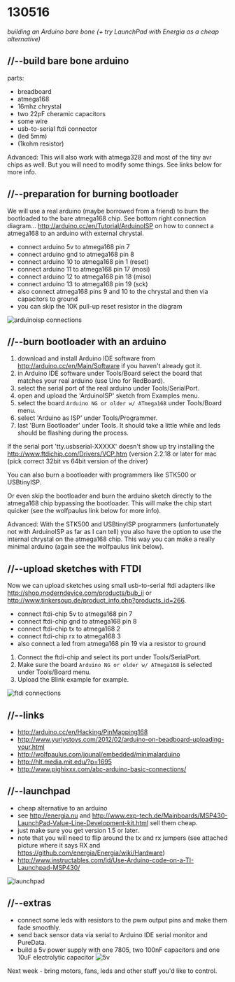 130516
======

_building an Arduino bare bone (+ try LaunchPad with Energia as a cheap alternative)_

//--build bare bone arduino
---------------------------

parts:

* breadboard
* atmega168
* 16mhz chrystal
* two 22pF cheramic capacitors
* some wire
* usb-to-serial ftdi connector
* (led 5mm)
* (1kohm resistor)

Advanced: This will also work with atmega328 and most of the tiny avr chips as well. But you will need to modify some things. See links below for more info.

//--preparation for burning bootloader
--------------------------------------
We will use a real arduino (maybe borrowed from a friend) to burn the bootloaded to the bare atmega168 chip. See bottom right connection diagram... <http://arduino.cc/en/Tutorial/ArduinoISP> on how to connect a atmega168 to an arduino with external chrystal.

* connect arduino 5v to atmega168 pin 7
* connect arduino gnd to atmega168 pin 8
* connect arduino 10 to atmega168 pin 1 (reset)
* connect arduino 11 to atmega168 pin 17 (mosi)
* connect arduino 12 to atmega168 pin 18 (miso)
* connect arduino 13 to atmega168 pin 19 (sck)
* also connect atmega168 pins 9 and 10 to the chrystal and then via capacitors to ground
* you can skip the 10K pull-up reset resistor in the diagram

![arduinoisp connections](https://raw.github.com/redFrik/udk09-Bits_and_Pieces/master/udk130516/IMG_20130516_042113.jpg)

//--burn bootloader with an arduino
-----------------------------------
1. download and install Arduino IDE software from <http://arduino.cc/en/Main/Software> if you haven't already got it.
2. in Arduino IDE software under Tools/Board select the board that matches your real arduino (use Uno for RedBoard).
3. select the serial port of the real arduino under Tools/SerialPort.
4. open and upload the 'ArduinoISP' sketch from Examples menu.
5. select the board `Arduino NG or older w/ ATmega168` under Tools/Board menu.
6. select 'Arduino as ISP' under Tools/Programmer.
7. last 'Burn Bootloader' under Tools. It should take a little while and leds should be flashing during the process.

If the serial port 'tty.usbserial-XXXXX' doesn't show up try installing the <http://www.ftdichip.com/Drivers/VCP.htm> (version 2.2.18 or later for mac (pick correct 32bit vs 64bit version of the driver)

You can also burn a bootloader with programmers like STK500 or USBtinyISP.

Or even skip the bootloader and burn the arduino sketch directly to the atmega168 chip bypassing the bootloader. This will make the chip start quicker (see the wolfpaulus link below for more info).

Advanced: With the STK500 and USBtinyISP programmers (unfortunately not with ArduinoISP as far as I can tell) you also have the option to use the internal chrystal on the atmega168 chip. This way you can make a really minimal arduino (again see the wolfpaulus link below).

//--upload sketches with FTDI
-----------------------------
Now we can upload sketches using small usb-to-serial ftdi adapters like <http://shop.moderndevice.com/products/bub_ii> or <http://www.tinkersoup.de/product_info.php?products_id=266>.

* connect ftdi-chip 5v to atmega168 pin 7
* connect ftdi-chip gnd to atmega168 pin 8
* connect ftdi-chip tx to atmega168 2
* connect ftdi-chip rx to atmega168 3
* also connect a led from atmega168 pin 19 via a resistor to ground

1. Connect the ftdi-chip and select its port under Tools/SerialPort.
2. Make sure the board `Arduino NG or older w/ ATmega168` is selected under Tools/Board menu.
3. Upload the Blink example for example.

![ftdi connections](https://raw.github.com/redFrik/udk09-Bits_and_Pieces/master/udk130516/IMG_20130516_042404.jpg)

//--links
---------
* <http://arduino.cc/en/Hacking/PinMapping168>
* <http://www.yuriystoys.com/2012/02/arduino-on-beadboard-uploading-your.html>
* <http://wolfpaulus.com/jounal/embedded/minimalarduino>
* <http://hlt.media.mit.edu/?p=1695>
* <http://www.pighixxx.com/abc-arduino-basic-connections/>

//--launchpad
-------------
* cheap alternative to an arduino
* see <http://energia.nu> and <http://www.exp-tech.de/Mainboards/MSP430-LaunchPad-Value-Line-Development-kit.html> sell them cheap.
* just make sure you get version 1.5 or later.
* note that you will need to flip around the tx and rx jumpers (see attached picture where it says RX and <https://github.com/energia/Energia/wiki/Hardware>)
* <http://www.instructables.com/id/Use-Arduino-code-on-a-TI-Launchpad-MSP430/>

![launchpad](https://raw.github.com/redFrik/udk09-Bits_and_Pieces/master/udk130516/IMG_20130516_044554.jpg)

//--extras
----------
* connect some leds with resistors to the pwm output pins and make them fade smoothly.
* send back sensor data via serial to Arduino IDE serial monitor and PureData.
* build a 5v power supply with one 7805, two 100nF capacitors and one 10uF electrolytic capacitor
![5v](https://raw.github.com/redFrik/udk09-Bits_and_Pieces/master/udk130516/5v.png)

Next week - bring motors, fans, leds and other stuff you'd like to control.
